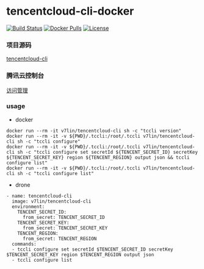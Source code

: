 # tencentcloud-cli-docker

[![Build Status](https://cloud.drone.io/api/badges/v7lin/tencentcloud-cli-docker/status.svg)](https://cloud.drone.io/v7lin/tencentcloud-cli-docker)
[![Docker Pulls](https://img.shields.io/docker/pulls/v7lin/tencentcloud-cli.svg)](https://hub.docker.com/r/v7lin/tencentcloud-cli)
[![License](https://img.shields.io/badge/License-Apache%202.0-blue.svg)](https://github.com/v7lin/tencentcloud-cli-docker/blob/master/LICENSE)

### 项目源码

[tencentcloud-cli](https://github.com/TencentCloud/tencentcloud-cli)

### 腾讯云控制台

[访问管理](https://console.cloud.tencent.com/cam/capi)

### usage

* docker

````
docker run --rm -it v7lin/tencentcloud-cli sh -c "tccli version"
docker run --rm -it -v ${PWD}/.tccli:/root/.tccli v7lin/tencentcloud-cli sh -c "tccli configure"
docker run --rm -it -v ${PWD}/.tccli:/root/.tccli v7lin/tencentcloud-cli sh -c "tccli configure set secretId ${TENCENT_SECRET_ID} secretKey ${TENCENT_SECRET_KEY} region ${TENCENT_REGION} output json && tccli configure list"
docker run --rm -it -v ${PWD}/.tccli:/root/.tccli v7lin/tencentcloud-cli sh -c "tccli configure list"
````

* drone

````
- name: tencentcloud-cli
  image: v7lin/tencentcloud-cli
  environment:
    TENCENT_SECRET_ID:
      from_secret: TENCENT_SECRET_ID
    TENCENT_SECRET_KEY:
      from_secret: TENCENT_SECRET_KEY
    TENCENT_REGION:
      from_secret: TENCENT_REGION
  commands:
  - tccli configure set secretId $TENCENT_SECRET_ID secretKey $TENCENT_SECRET_KEY region $TENCENT_REGION output json
  - tccli configure list
````
